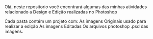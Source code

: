 # 
Olá, neste repositorio você encontrará algumas das minhas atividades relacionado a Design e Edição realizadas no Photoshop

Cada pasta contém um projeto com:
As imagens Originais usado para realizar a edição
As imagens Editadas
Os arquivos photoshop .psd das imagens.  
#
 
